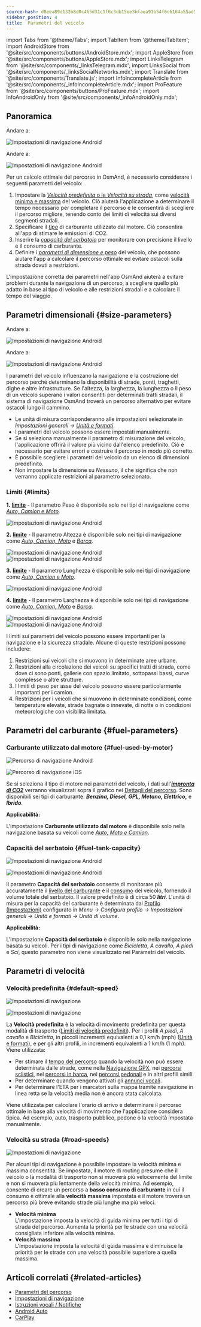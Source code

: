 ```yaml
---
source-hash: d8eea89d132b8d0c465d31c1f6c3db15ee3bfaea91b54f6c6164a55ad5c97c3e
sidebar_position: 4
title:  Parametri del veicolo
---
```

import Tabs from '@theme/Tabs';
import TabItem from '@theme/TabItem';
import AndroidStore from '@site/src/components/buttons/AndroidStore.mdx';
import AppleStore from '@site/src/components/buttons/AppleStore.mdx';
import LinksTelegram from '@site/src/components/_linksTelegram.mdx';
import LinksSocial from '@site/src/components/_linksSocialNetworks.mdx';
import Translate from '@site/src/components/Translate.js';
import InfoIncompleteArticle from '@site/src/components/_infoIncompleteArticle.mdx';
import ProFeature from '@site/src/components/buttons/ProFeature.mdx';
import InfoAndroidOnly from '@site/src/components/_infoAndroidOnly.mdx';



## Panoramica

<Tabs groupId="operating-systems" queryString="current-os">

<TabItem value="android" label="Android">

Andare a: *<Translate android="true" ids="shared_string_menu,configure_profile,routing_settings_2"/>*  

![Impostazioni di navigazione Android](@site/static/img/navigation/navigation_settings_vehicle-parameters_1_andr.png)

</TabItem>

<TabItem value="ios" label="iOS">

Andare a: *<Translate ios="true" ids="shared_string_menu,shared_string_settings,application_profiles,routing_settings_2"/>*  

![Impostazioni di navigazione Android](@site/static/img/navigation/navigation_settings_vehicle-parameters_ios.png)

</TabItem>

</Tabs>  

Per un calcolo ottimale del percorso in OsmAnd, è necessario considerare i seguenti parametri del veicolo:

1. Impostare la [*Velocità predefinita* o le *Velocità su strada*](#road-speeds), come [velocità minima e massima](#road-speeds) del veicolo. Ciò aiuterà l'applicazione a determinare il tempo necessario per completare il percorso e le consentirà di scegliere il percorso migliore, tenendo conto dei limiti di velocità sui diversi segmenti stradali.
2. Specificare il [*tipo*](#fuel-used-by-motor) di carburante utilizzato dal motore. Ciò consentirà all'app di stimare le emissioni di CO2.
3. Inserire la [*capacità del serbatoio*](#fuel-tank-capacity) per monitorare con precisione il livello e il consumo di carburante.
4. Definire i [*parametri di dimensione e peso*](#size-parameters) del veicolo, che possono aiutare l'app a calcolare il percorso ottimale ed evitare ostacoli sulla strada dovuti a restrizioni.

L'impostazione corretta dei parametri nell'app OsmAnd aiuterà a evitare problemi durante la navigazione di un percorso, a scegliere quello più adatto in base al tipo di veicolo e alle restrizioni stradali e a calcolare il tempo del viaggio.


## Parametri dimensionali {#size-parameters}

<Tabs groupId="operating-systems" queryString="current-os">

<TabItem value="android" label="Android">

Andare a: *<Translate android="true" ids="shared_string_menu,configure_profile,routing_settings_2"/>*  

![Impostazioni di navigazione Android](@site/static/img/navigation/navigation_settings_sizes2_andr.png)

</TabItem>

<TabItem value="ios" label="iOS">

Andare a: *<Translate ios="true" ids="shared_string_menu,shared_string_settings,application_profiles,routing_settings_2"/>*  

![Impostazioni di navigazione Android](@site/static/img/navigation/navigation_settings_sizes2_ios.png)

</TabItem>

</Tabs>

I parametri del veicolo influenzano la navigazione e la costruzione del percorso perché determinano la disponibilità di strade, ponti, traghetti, dighe e altre infrastrutture. Se l'altezza, la larghezza, la lunghezza o il peso di un veicolo superano i valori consentiti per determinati tratti stradali, il sistema di navigazione OsmAnd troverà un percorso alternativo per evitare ostacoli lungo il cammino.  

- Le unità di misura corrisponderanno alle impostazioni selezionate in *Impostazioni generali → [Unità e formati](../../personal/profiles.md#units--formats)*.
- I parametri del veicolo possono essere impostati manualmente.
- Se si seleziona manualmente il parametro di misurazione del veicolo, l'applicazione offrirà il valore più vicino dall'elenco predefinito. Ciò è necessario per evitare errori e costruire il percorso in modo più corretto.
- È possibile scegliere i parametri del veicolo da un elenco di dimensioni predefinito.
- Non impostare la dimensione su *Nessuno*, il che significa che non verranno applicate restrizioni al parametro selezionato.  

### Limiti {#limits}

**1.** [**<Translate android="true" ids="routing_attr_weight_name"/> limite**](https://wiki.openstreetmap.org/wiki/Key:maxweight) - <Translate android="true" ids="weight_limit_description"/> Il parametro Peso è disponibile solo nei tipi di navigazione come [*Auto, Camion* e *Moto*](../../navigation/routing/car-based-routing.md).  

![Impostazioni di navigazione Android](@site/static/img/navigation/navigation_settings_weight_andr.png)

**2.**  [**<Translate android="true" ids="routing_attr_height_name"/> limite**](https://wiki.openstreetmap.org/wiki/Key:maxheight) - <Translate android="true" ids="height_limit_description"/> Il parametro Altezza è disponibile solo nei tipi di navigazione come *[Auto, Camion, Moto](../../navigation/routing/car-based-routing.md)* e *[Barca](../../navigation/routing/boat-navigation.md)*.  

![Impostazioni di navigazione Android](@site/static/img/navigation/navigation_settings_height_andr.png)
![Impostazioni di navigazione Android](@site/static/img/navigation/navigation_settings_height_boat_andr.png)  

**3.** [**<Translate android="true" ids="routing_attr_length_name"/> limite**](https://wiki.openstreetmap.org/wiki/Key:maxlength) - <Translate android="true" ids="lenght_limit_description"/> Il parametro Lunghezza è disponibile solo nei tipi di navigazione come [*Auto, Camion* e *Moto*](../../navigation/routing/car-based-routing.md).  

![Impostazioni di navigazione Android](@site/static/img/navigation/navigation_settings_length_andr.png)

**4.** [**<Translate android="true" ids="routing_attr_width_name"/> limite**](https://wiki.openstreetmap.org/wiki/Key:maxwidth) - <Translate android="true" ids="width_limit_description"/> Il parametro Larghezza è disponibile solo nei tipi di navigazione come *[Auto, Camion, Moto](../../navigation/routing/car-based-routing.md)* e *[Barca](../../navigation/routing/boat-navigation.md)*.  

![Impostazioni di navigazione Android](@site/static/img/navigation/navigation_settings_width_andr.png)
![Impostazioni di navigazione Android](@site/static/img/navigation/navigation_settings_width_boat_andr.png)

I limiti sui parametri del veicolo possono essere importanti per la navigazione e la sicurezza stradale. Alcune di queste restrizioni possono includere:  

1. Restrizioni sui veicoli che si muovono in determinate aree urbane.  
2. Restrizioni alla circolazione dei veicoli su specifici tratti di strada, come dove ci sono ponti, gallerie con spazio limitato, sottopassi bassi, curve complesse o altre strutture.  
3. I limiti di peso per asse del veicolo possono essere particolarmente importanti per i camion.
4. Restrizioni per i veicoli che si muovono in determinate condizioni, come temperature elevate, strade bagnate o innevate, di notte o in condizioni meteorologiche con visibilità limitata.


## Parametri del carburante {#fuel-parameters}

### Carburante utilizzato dal motore {#fuel-used-by-motor}

<Tabs groupId="operating-systems" queryString="current-os">

<TabItem value="android" label="Android">

![Percorso di navigazione Android](@site/static/img/navigation/route/navigation_settings_fuel_motor_andr.png)

</TabItem>

<TabItem value="ios" label="iOS">

![Percorso di navigazione iOS](@site/static/img/navigation/route/navigation_settings_fuel_motor_ios.png)

</TabItem>

</Tabs>

Se si seleziona il tipo di motore nei parametri del veicolo, i dati sull'[***impronta di CO2***](../../navigation/setup/route-details.md#elevation-info) verranno visualizzati sopra il grafico nei [Dettagli del percorso](../setup/route-details.md).
Sono disponibili sei tipi di carburante: ***Benzina, Diesel, GPL, Metano, Elettrico,*** e ***Ibrido***.  

**Applicabilità:**

L'impostazione **Carburante utilizzato dal motore** è disponibile solo nella navigazione basata su veicoli come *[Auto, Moto e Camion](../../navigation/routing/car-based-routing.md)*.


### Capacità del serbatoio {#fuel-tank-capacity}

<Tabs groupId="operating-systems" queryString="current-os">

<TabItem value="android" label="Android">

![Impostazioni di navigazione Android](@site/static/img/navigation/navigation_settings_tank_andr.png)

</TabItem>

<TabItem value="ios" label="iOS">

![Impostazioni di navigazione Android](@site/static/img/navigation/navigation_settings_tank_ios.png)

</TabItem>

</Tabs>


Il parametro **Capacità del serbatoio** consente di monitorare più accuratamente il [livello del carburante](../../widgets/info-widgets.md#vehicle-metrics-widgets) e il [consumo](../../widgets/info-widgets.md#vehicle-metrics-widgets) del veicolo, fornendo il volume totale del serbatoio. Il valore predefinito è di circa 50 ***litri***. L'unità di misura per la capacità del carburante è determinata dal [Profilo (Impostazioni)](../..//personal/profiles.md#units--formats) configurato in *Menu → Configura profilo → Impostazioni generali → Unità e formati → Unità di volume*.

**Applicabilità:**

L'impostazione **Capacità del serbatoio** è disponibile solo nella navigazione basata su veicoli. Per i tipi di navigazione come *Bicicletta*, *A cavallo*, *A piedi* e *Sci*, questo parametro non viene visualizzato nei Parametri del veicolo.

## Parametri di velocità

### Velocità predefinita {#default-speed}

<Tabs groupId="operating-systems" queryString="current-os">

<TabItem value="android" label="Android">

![Impostazioni di navigazione](@site/static/img/navigation/navigation_settings_speeds_andr.png)

</TabItem>

<TabItem value="ios" label="iOS">

![Impostazioni di navigazione](@site/static/img/navigation/navigation_settings_speeds_ios.png)

</TabItem>

</Tabs>  

La **Velocità predefinita** è la velocità di movimento predefinita per questa modalità di trasporto ([Limiti di velocità predefiniti](https://wiki.openstreetmap.org/wiki/Default_speed_limits)). Per i profili *A piedi*, *A cavallo* e *Bicicletta*, in piccoli incrementi equivalenti a 0,1 km/h (mph) ([Unità e formati](https://osmand.net/docs/user/personal/profiles#units--formats)), e per gli altri profili, in incrementi equivalenti a 1 km/h (1 mph). Viene utilizzata:
- Per stimare il [tempo del percorso](../../widgets/nav-widgets.md#time-to-intermediate) quando la velocità non può essere determinata dalle strade, come nella [Navigazione GPX](../setup/gpx-navigation.md), nei [percorsi sciistici](../routing/ski-routing.md), nei [percorsi in barca](../routing/boat-navigation.md), nei [percorsi pedonali](../routing/pedestrian-routing.md) e in altri profili simili.
- Per determinare quando vengono attivati gli [annunci vocali](../guidance/voice-navigation.md).
- Per determinare l'ETA per i marcatori sulla mappa tramite navigazione in linea retta se la velocità media non è ancora stata calcolata.



 Viene utilizzata per calcolare l'orario di arrivo e determinare il percorso ottimale in base alla velocità di movimento che l'applicazione considera tipica. Ad esempio, auto, trasporto pubblico, pedone o la velocità impostata manualmente.


### Velocità su strada {#road-speeds}


![Impostazioni di navigazione](@site/static/img/navigation/navigation_settings_speeds-r_andr.png)

Per alcuni tipi di navigazione è possibile impostare la velocità minima e massima consentita. Se impostata, il motore di routing presume che il veicolo o la modalità di trasporto non si muoverà più velocemente del limite e non si muoverà più lentamente della velocità minima. 
Ad esempio, consente di creare un percorso a **basso consumo di carburante** in cui il consumo è ottimale alla **velocità massima** impostata e il motore troverà un percorso più breve evitando strade più lunghe ma più veloci.

- **Velocità minima**  
    L'impostazione imposta la velocità di guida minima per tutti i tipi di strada del percorso. Aumenta la priorità per le strade con una velocità consigliata inferiore alla velocità minima.  
- **Velocità massima**  
    L'impostazione imposta la velocità di guida massima e diminuisce la priorità per le strade con una velocità possibile superiore a quella massima.




## Articoli correlati {#related-articles}

- [Parametri del percorso](../routing/osmand-routing.md#routing-types)
- [Impostazioni di navigazione](./navigation-settings.md)
- [Istruzioni vocali / Notifiche](./voice-navigation.md)
- [Android Auto](../auto-car.md)
- [CarPlay](../car-play.md)